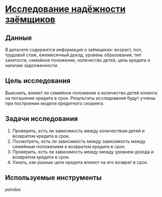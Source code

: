 # [Исследование надёжности заёмщиков](https://github.com/polina-mokretsova/portfolio/blob/main/credit_analysis/credit_analysis.ipynb)

## Данные 
В датасете содержится информация о заёмщиках: возраст, пол, трудовой стаж, ежемесячный доход, уровень образования, тип занятости, семейное положение, количество детей, цель кредита и наличие задолженности. 

## Цель исследования
Выяснить, влияет ли семейное положение и количество детей клиента на погашение кредита в срок. Результаты исследования будут учтены при построении модели кредитного скоринга.

## Задачи исследования
1. Проверить, есть ли зависимость между количеством детей и возвратом кредита в срок.
2. Посмотреть, есть ли зависимость между зависимость между семейным положением и возвратом кредита в срок.
3. Проверить, есть ли зависимость между между уровнем дохода и возвратом кредита в срок.
4. Узнать, как разные цели кредита влияют на его возврат в срок.

## Используемые инструменты
*pandas*
